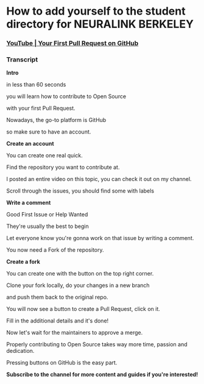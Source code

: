 # How to add yourself to the student directory for NEURALINK BERKELEY

### [YouTube | Your First Pull Request on GitHub](https://youtu.be/0HKE5nDypUg)

### Transcript

**Intro**

in less than 60 seconds

you will learn how to contribute to Open Source

with your first Pull Request.

Nowadays, the go-to platform is GitHub

so make sure to have an account.

**Create an account**

You can create one real quick.

Find the repository you want to contribute at.

I posted an entire video on this topic,  you can check it out on my channel.

Scroll through the issues, you  should find some with labels

**Write a comment**

Good First Issue or Help Wanted

They're usually the best to begin

Let everyone know you're gonna work  on that issue by writing a comment.

You now need a Fork of the repository.

**Create a fork**

You can create one with the  button on the top right corner.

Clone your fork locally, do  your changes in a new branch

and push them back to the original repo.

You will now see a button to  create a Pull Request, click on it.

Fill in the additional details and it's done!

Now let's wait for the  maintainers to approve a merge.

Properly contributing to Open Source takes  way more time, passion and dedication.

Pressing buttons on GitHub is the easy part.

**Subscribe to the channel for more  content and guides if you're interested!**
